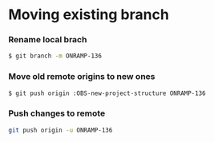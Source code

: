 # Moving existing branch

### Rename local brach
``` bash
$ git branch -m ONRAMP-136
```

### Move old remote origins to new ones
``` bash
$ git push origin :OBS-new-project-structure ONRAMP-136
```

### Push changes to remote
``` bash
git push origin -u ONRAMP-136
```
